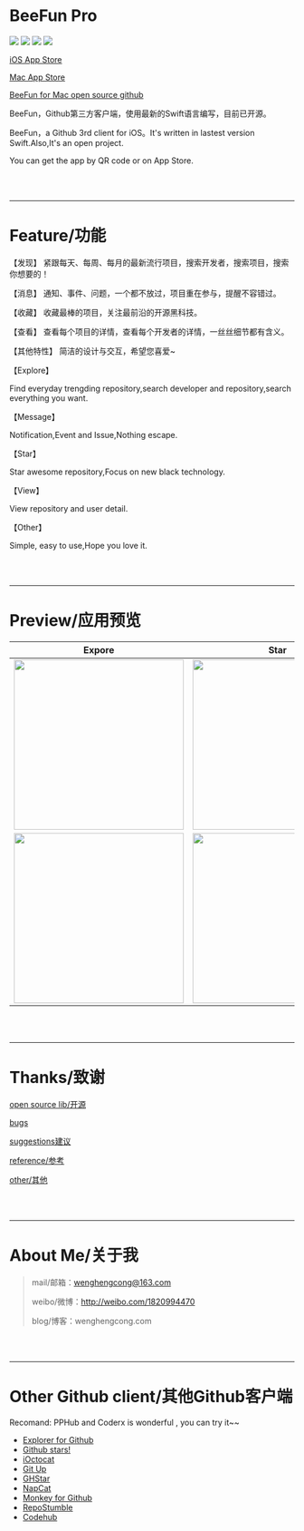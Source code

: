 # BeeFun Pro

[![](https://img.shields.io/badge/iOS-1.0.6-red.svg)](https://apps.apple.com/cn/app/beefun-pro/id1393808664?l=en)  [![](https://img.shields.io/badge/macOS-1.1.6-blue.svg)](https://apps.apple.com/cn/app/beefun/id1400043300?mt=12)    [![](https://img.shields.io/badge/swift-5.0-green.svg)](https://developer.apple.com/swift/)   [![](https://img.shields.io/badge/oepn_source-star-yellow.svg)](https://github.com/wenghengcong/BeeFun-Pro)

[iOS  App Store](https://apps.apple.com/cn/app/beefun-pro/id1393808664?l=en)

[Mac  App Store](https://apps.apple.com/cn/app/beefun/id1400043300?mt=12) 

[BeeFun for Mac open source github](https://github.com/wenghengcong/BeeFunMac)



BeeFun，Github第三方客户端，使用最新的Swift语言编写，目前已开源。

BeeFun，a Github 3rd client for iOS。It's written in lastest version Swift.Also,It's an open project.

You can get the app by QR code or on App Store.



<br />

<br />

***

# Feature/功能

【发现】
  紧跟每天、每周、每月的最新流行项目，搜索开发者，搜索项目，搜索你想要的！



【消息】
 通知、事件、问题，一个都不放过，项目重在参与，提醒不容错过。

【收藏】
  收藏最棒的项目，关注最前沿的开源黑科技。



【查看】
查看每个项目的详情，查看每个开发者的详情，一丝丝细节都有含义。



【其他特性】
 简洁的设计与交互，希望您喜爱~



【Explore】

Find everyday trengding repository,search developer and repository,search everything you want.



【Message】

Notification,Event and Issue,Nothing escape.



【Star】

Star awesome repository,Focus on new black technology.



【View】

View repository and user detail.



【Other】

Simple, easy to use,Hope you love it.



<br />

<br />

***

#  Preview/应用预览

Expore             | Star 
:-------------------------:|:-------------------------:
<img style="float: left; width:300px" src="https://is5-ssl.mzstatic.com/image/thumb/Purple123/v4/3e/09/af/3e09af01-e6b2-b3c4-aa8b-fe31f7e4c588/pr_source.png/690x0w.jpg">  | <img style="float: left; width:300px" src="https://is3-ssl.mzstatic.com/image/thumb/Purple113/v4/4e/55/b4/4e55b4b2-97f5-9ef9-67ef-7d244bd89d7e/pr_source.png/690x0w.jpg" > 
<img style="float: left; width:300px" src="https://is3-ssl.mzstatic.com/image/thumb/Purple113/v4/ef/f2/99/eff2993a-8243-925a-a5ca-9323764ec2e9/pr_source.png/690x0w.jpg" > | <img style="float: left; width:300px" src="https://is5-ssl.mzstatic.com/image/thumb/Purple113/v4/db/8a/12/db8a122f-22cb-a5b0-7697-64d45894a8b0/pr_source.png/690x0w.jpg" > 



<br />

<br />

***

# Thanks/致谢

 [open source lib/开源](https://github.com/wenghengcong/BeeFun-Pro/blob/developer/doc/opensource.md)

 [bugs](https://github.com/wenghengcong/BeeFun-Pro/blob/developer/doc/bugs.md)

 [suggestions建议](https://github.com/wenghengcong/BeeFun-Pro/blob/developer/doc/suggestion.md)

 [reference/参考](https://github.com/wenghengcong/BeeFun-Pro/blob/developer/doc/reference.md)

 [other/其他](https://github.com/wenghengcong/BeeFun-Pro/blob/developer/doc/other.md) 





<br />

<br />

------

# About Me/关于我

> mail/邮箱：wenghengcong@163.com
>
> 
>
> weibo/微博：http://weibo.com/1820994470
>
> 
>
> blog/博客：wenghengcong.com





<br />

<br />

***

# Other Github client/其他Github客户端

Recomand:   PPHub and Coderx is wonderful , you can try it~~

- [Explorer for Github](https://itunes.apple.com/cn/app/explorer-for-github/id1032918575?l=en&mt=8)
- [Github stars!](https://itunes.apple.com/cn/app/github-stars!-push-notifications/id856357021?l=en&mt=8)
- [iOctocat](https://itunes.apple.com/cn/app/ioctocat-mobile-client-for/id669642611?l=en&mt=8)
- [Git Up](https://itunes.apple.com/cn/app/git-up-whats-hot-on-github/id727039913?l=en&mt=8)
- [GHStar](https://itunes.apple.com/cn/app/ghstar-github-client-for-browsing/id928868242?l=en&mt=8)
- [NapCat](https://itunes.apple.com/cn/app/napcat-github-client-for-open/id606238223?l=en&mt=8)
- [Monkey for Github](https://itunes.apple.com/cn/app/monkey-for-github/id1003765407?l=en&mt=8)
- [RepoStumble](https://itunes.apple.com/cn/app/repostumble-discover-githubs/id761416981?l=en&mt=8)
- [Codehub](https://itunes.apple.com/cn/app/codehub-a-client-for-github/id707173885?l=en&mt=8)
